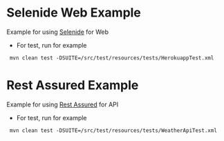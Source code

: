 # Selenide Web Example
Example for using [Selenide](https://github.com/selenide/selenide) for Web  

* For test, run for example  

```
 mvn clean test -DSUITE=/src/test/resources/tests/HerokuappTest.xml
```
# Rest Assured  Example
Example for using [Rest Assured](https://rest-assured.io/) for API  

* For test, run for example  

```
 mvn clean test -DSUITE=/src/test/resources/tests/WeatherApiTest.xml
```